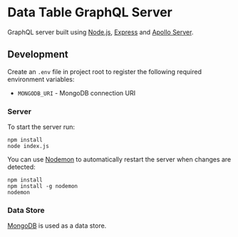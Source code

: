 # Data Table GraphQL Server

GraphQL server built using [Node.js](https://nodejs.org/), [Express](https://expressjs.com/) and [Apollo Server](https://github.com/apollographql/apollo-server).

## Development
Create an `.env` file in project root to register the following required environment variables:
* `MONGODB_URI` - MongoDB connection URI

### Server

To start the server run:
```
npm install
node index.js
```

You can use [Nodemon](https://github.com/remy/nodemon) to automatically restart the server when changes are detected:

```
npm install
npm install -g nodemon
nodemon
```

### Data Store
[MongoDB](https://www.mongodb.com/) is used as a data store.
